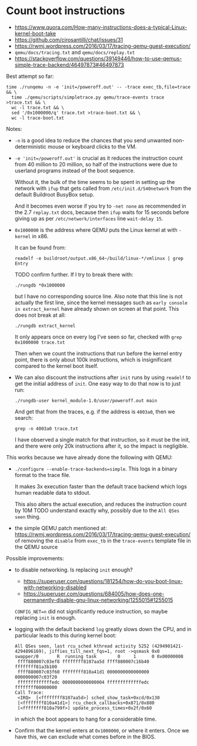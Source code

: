 # Count boot instructions

- <https://www.quora.com/How-many-instructions-does-a-typical-Linux-kernel-boot-take>
- <https://github.com/cirosantilli/chat/issues/31>
- <https://rwmj.wordpress.com/2016/03/17/tracing-qemu-guest-execution/>
- `qemu/docs/tracing.txt` and `qemu/docs/replay.txt`
- <https://stackoverflow.com/questions/39149446/how-to-use-qemus-simple-trace-backend/46497873#46497873>

Best attempt so far:

    time ./runqemu -n -e 'init=/poweroff.out' -- -trace exec_tb,file=trace && \
      time ./qemu/scripts/simpletrace.py qemu/trace-events trace >trace.txt && \
      wc -l trace.txt && \
      sed '/0x1000000/q' trace.txt >trace-boot.txt && \
      wc -l trace-boot.txt

Notes:

-   `-n` is a good idea to reduce the chances that you send unwanted non-deterministic mouse or keyboard clicks to the VM.

-   `-e 'init=/poweroff.out'` is crucial as it reduces the instruction count from 40 million to 20 million, so half of the instructions were due to userland programs instead of the boot sequence.

    Without it, the bulk of the time seems to be spent in setting up the network with `ifup` that gets called from `/etc/init.d/S40network` from the default Buildroot BusyBox setup.

    And it becomes even worse if you try to `-net none` as recommended in the 2.7 `replay.txt` docs, because then `ifup` waits for 15 seconds before giving up as per `/etc/network/interfaces` line `wait-delay 15`.

-   `0x1000000` is the address where QEMU puts the Linux kernel at with `-kernel` in x86.

    It can be found from:

        readelf -e buildroot/output.x86_64~/build/linux-*/vmlinux | grep Entry

    TODO confirm further. If I try to break there with:

        ./rungdb *0x1000000

    but I have no corresponding source line. Also note that this line is not actually the first line, since the kernel messages such as `early console in extract_kernel` have already shown on screen at that point. This does not break at all:

        ./rungdb extract_kernel

    It only appears once on every log I've seen so far, checked with `grep 0x1000000 trace.txt`

    Then when we count the instructions that run before the kernel entry point, there is only about 100k instructions, which is insignificant compared to the kernel boot itself.

-   We can also discount the instructions after `init` runs by using `readelf` to get the initial address of `init`. One easy way to do that now is to just run:

        ./rungdb-user kernel_module-1.0/user/poweroff.out main

    And get that from the traces, e.g. if the address is `4003a0`, then we search:

        grep -n 4003a0 trace.txt

    I have observed a single match for that instruction, so it must be the init, and there were only 20k instructions after it, so the impact is negligible.

This works because we have already done the following with QEMU:

-   `./configure --enable-trace-backends=simple`. This logs in a binary format to the trace file.

    It makes 3x execution faster than the default trace backend which logs human readable data to stdout.

    This also alters the actual execution, and reduces the instruction count by 10M TODO understand exactly why, possibly due to the `All QSes seen` thing.

-   the simple QEMU patch mentioned at: <https://rwmj.wordpress.com/2016/03/17/tracing-qemu-guest-execution/> of removing the `disable` from `exec_tb` in the `trace-events` template file in the QEMU source

Possible improvements:

-   to disable networking. Is replacing `init` enough?

    - <https://superuser.com/questions/181254/how-do-you-boot-linux-with-networking-disabled>
    - <https://superuser.com/questions/684005/how-does-one-permanently-disable-gnu-linux-networking/1255015#1255015>

    `CONFIG_NET=n` did not significantly reduce instruction, so maybe replacing `init` is enough.

-   logging with the default backend `log` greatly slows down the CPU, and in particular leads to this during kernel boot:

        All QSes seen, last rcu_sched kthread activity 5252 (4294901421-4294896169), jiffies_till_next_fqs=1, root ->qsmask 0x0
        swapper/0       R  running task        0     1      0 0x00000008
         ffff880007c03ef8 ffffffff8107aa5d ffff880007c16b40 ffffffff81a3b100
         ffff880007c03f60 ffffffff810a41d1 0000000000000000 0000000007c03f20
         fffffffffffffedc 0000000000000004 fffffffffffffedc ffffffff00000000
        Call Trace:
         <IRQ>  [<ffffffff8107aa5d>] sched_show_task+0xcd/0x130
         [<ffffffff810a41d1>] rcu_check_callbacks+0x871/0x880
         [<ffffffff810a799f>] update_process_times+0x2f/0x60

    in which the boot appears to hang for a considerable time.

-   Confirm that the kernel enters at `0x1000000`, or where it enters. Once we have this, we can exclude what comes before in the BIOS.
